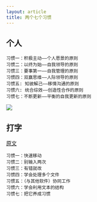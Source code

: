 ```yaml
---
layout: article
title: 两个七个习惯
---
```


## 个人

```
习惯一：积极主动——个人愿景的原则
习惯二：以终为始——自我领导的原则
习惯三：要事第一——自我管理的原则
习惯四：双赢思维——人际领导的原则
习惯五: 知彼解己——移情沟通的原则
习惯六: 统合综效——创造性合作的原则
习惯七：不断更新——平衡的自我更新的原则
```

![](/images/seven-habbit.jpg)


## 打字

[原文](https://www.moolenaar.net/habits.html)

```
习惯一：快速移动
习惯二：别输入两次
习惯三：有错就改
习惯四：学会处理多个文件
习惯五：（与其他软件）协同工作
习惯六：学会利用文本的结构
习惯七：把它养成习惯
```